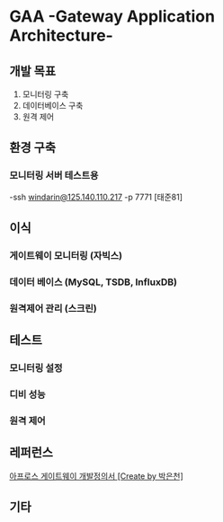 # GAA -Gateway Application Architecture-

## 개발 목표
 1. 모니터링 구축
 2. 데이터베이스 구축
 3. 원격 제어
 
## 환경 구축
### 모니터링 서버 테스트용
  -ssh windarin@125.140.110.217 -p 7771 [태준81]

## 이식
### 게이트웨이 모니터링 (자빅스)

### 데이터 베이스 (MySQL, TSDB, InfluxDB)

### 원격제어 관리 (스크린)

## 테스트
### 모니터링 설정

### 디비 성능

### 원격 제어

## 레퍼런스
  [아프로스 게이트웨이 개발정의서 [Create by 박은천]](Docs/APROS_GATEWAY_APPLICATION_개발기능정의.pdf)<br>

## 기타

